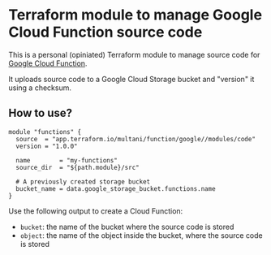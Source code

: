 # Terraform module to manage Google Cloud Function source code

This is a personal (opiniated) Terraform module to manage source code for [Google Cloud Function](https://cloud.google.com/functions/docs/).

It uploads source code to a Google Cloud Storage bucket and "version" it using a checksum.


## How to use?

```hcl
module "functions" {
  source  = "app.terraform.io/multani/function/google//modules/code"
  version = "1.0.0"

  name        = "my-functions"
  source_dir  = "${path.module}/src"

  # A previously created storage bucket
  bucket_name = data.google_storage_bucket.functions.name
}
```

Use the following output to create a Cloud Function:

* `bucket`: the name of the bucket where the source code is stored
* `object`: the name of the object inside the bucket, where the source code is stored
